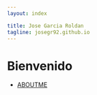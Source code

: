 ```yaml
---
layout: index

title: Jose Garcia Roldan
tagline: josegr92.github.io
---
```

# Bienvenido

* [ABOUTME](about/)